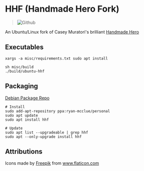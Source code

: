 <!-- SPDX-License-Identifier: zlib-acknowledgement -->

# HHF (Handmade Hero Fork)
> ![Github](https://img.shields.io/github/license/ryan-mcclue/hhf)

An Ubuntu/Linux fork of Casey Muratori's brilliant [Handmade Hero](https://handmadehero.org/)

## Executables
```
xargs -a misc/requirements.txt sudo apt install 

sh misc/build
./build/ubuntu-hhf
```

## Packaging
[Debian Package Repo](https://github.com/ryan-mcclue/hhf-deb)
```
# Install
sudo add-apt-repository ppa:ryan-mcclue/personal
sudo apt update
sudo apt install hhf

# Update
sudo apt list --upgradeable | grep hhf
sudo apt --only-upgrade install hhf
```

## Attributions
<div>Icons made by <a href="https://www.freepik.com" title="Freepik">Freepik</a> from <a href="https://www.flaticon.com/" title="Flaticon">www.flaticon.com</a></div>

